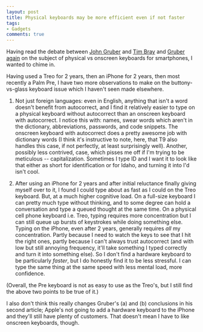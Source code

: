 ```yaml
---
layout: post
title: Physical keyboards may be more efficient even if not faster
tags:
- Gadgets
comments: true
---
```

Having read the debate between [John Gruber](http://daringfireball.net/2009/06/palm_saturday) and [Tim Bray](http://www.tbray.org/ongoing/When/200x/2009/06/08/Phone-Keyboards) and [Gruber again](http://daringfireball.net/2009/07/mobile_phone_keyboards) on the subject of physical vs onscreen keyboards for smartphones, I wanted to chime in.

Having used a Treo for 2 years, then an iPhone for 2 years, then most recently
a Palm Pre, I have two more observations to make on the buttony-vs-glass
keyboard issue which I haven't seen made elsewhere.

1) Not just foreign languages: even in English, anything that isn't a word
doesn't benefit from autocorrect, and I find it relatively easier to type on a
physical keyboard without autocorrect than an onscreen keyboard with
autocorrect. I notice this with: names, swear words which aren't in the
dictionary, abbreviations, passwords, and code snippets. The onscreen keyboard
with autocorrect does a pretty awesome job with dictionary words (I think it's
instructive to note, here, that T9 also handles this case, if not perfectly,
at least surprisingly well). Another, possibly less contrived, case, which
pisses me off if I'm trying to be meticulous -- capitalization. Sometimes I
type ID and I want it to look like that either as short for identification or
for Idaho, and turning it into I'd isn't cool.

2) After using an iPhone for 2 years and after initial reluctance finally
giving myself over to it, I found I could type about as fast as I could on the
Treo keyboard. But, at a much higher cognitive load. On a full-size keyboard I
can pretty much type without thinking, and to some degree can hold a
conversation and type a queued thought at the same time. On a physical cell
phone keyboard i.e. Treo, typing requires more concentration but I can still
queue up bursts of keystrokes while doing something else. Typing on the
iPhone, even after 2 years, generally requires *all* my concentration. Partly
because I need to watch the keys to see that I hit the right ones, partly
because I can't always trust autocorrect (and with low but still annoying
frequency, it'll take something I typed correctly and turn it into something
else). So I don't find a hardware keyboard to be particularly *faster*, but I
do honestly find it to be less stressful. I can type the same thing at the
same speed with less mental load, more confidence.

(Overall, the Pre keyboard is not as easy to use as the Treo's, but I still
find the above two points to be true of it.)

I also don't think this really changes Gruber's (a) and (b) conclusions in his
second article; Apple's not going to add a hardware keyboard to the iPhone and
they'll still have plenty of customers. That doesn't mean I have to like
onscreen keyboards, though.

